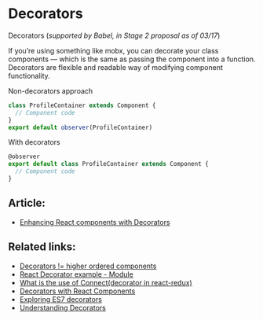 # Decorators

Decorators \(_supported by Babel, in Stage 2 proposal as of 03/17_\)

If you’re using something like mobx, you can decorate your class components — which is the same as passing the component into a function. Decorators are flexible and readable way of modifying component functionality.

Non-decorators approach

```javascript
class ProfileContainer extends Component {
  // Component code
}
export default observer(ProfileContainer)
```

With decorators

```javascript
@observer
export default class ProfileContainer extends Component {
  // Component code
}
```

## Article:

* [Enhancing React components with Decorators](https://medium.com/@gigobyte/enhancing-react-components-with-decorators-441320e8606a)

## Related links:

* [Decorators != higher ordered components](https://twitter.com/dan_abramov/status/628202050946514944)
* [React Decorator example - Module](https://github.com/gigobyte/react-document-title-decorator)
* [What is the use of Connect\(decorator in react-redux\)](http://stackoverflow.com/questions/36553814/what-is-the-use-of-connect-decorator-in-react-redux)
* [Decorators with React Components](http://stackoverflow.com/questions/36286384/decorators-with-react-components)
* [Exploring ES7 decorators](https://medium.com/google-developers/exploring-es7-decorators-76ecb65fb841#.8cbzw5wcl)
* [Understanding Decorators](https://survivejs.com/react/appendices/understanding-decorators/)

